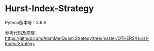 # Hurst-Index-Strategy
Python版本号：3.6.8

参考代码及原理：
https://github.com/AtomMe/Quant.Strategy/tree/master/OTHERS/Hurst-Index-Strategy
